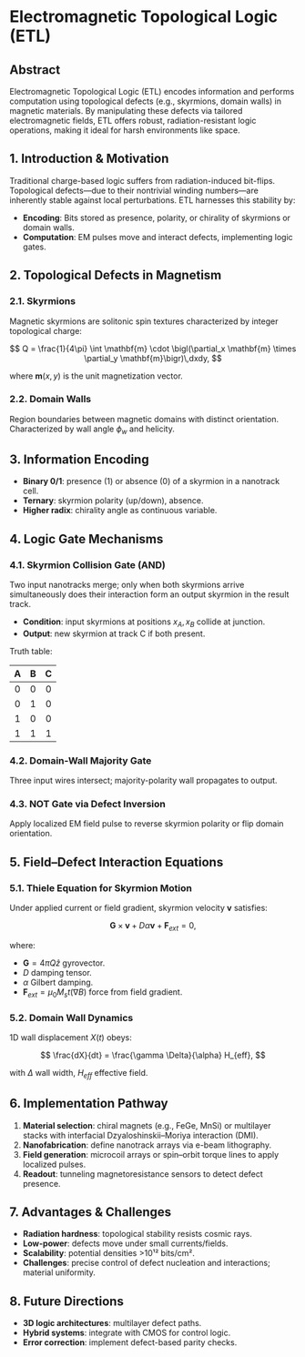 # Electromagnetic Topological Logic (ETL)

## Abstract

Electromagnetic Topological Logic (ETL) encodes information and performs computation using topological defects (e.g., skyrmions, domain walls) in magnetic materials. By manipulating these defects via tailored electromagnetic fields, ETL offers robust, radiation-resistant logic operations, making it ideal for harsh environments like space.

## 1. Introduction & Motivation

Traditional charge-based logic suffers from radiation-induced bit-flips. Topological defects—due to their nontrivial winding numbers—are inherently stable against local perturbations. ETL harnesses this stability by:

* **Encoding**: Bits stored as presence, polarity, or chirality of skyrmions or domain walls.
* **Computation**: EM pulses move and interact defects, implementing logic gates.

## 2. Topological Defects in Magnetism

### 2.1. Skyrmions

Magnetic skyrmions are solitonic spin textures characterized by integer topological charge:

$$
Q = \frac{1}{4\pi} \int \mathbf{m} \cdot \bigl(\partial_x \mathbf{m} \times \partial_y \mathbf{m}\bigr)\,dxdy,
$$

where $\mathbf{m}(x,y)$ is the unit magnetization vector.

### 2.2. Domain Walls

Region boundaries between magnetic domains with distinct orientation. Characterized by wall angle $\phi_w$ and helicity.

## 3. Information Encoding

* **Binary 0/1**: presence (1) or absence (0) of a skyrmion in a nanotrack cell.
* **Ternary**: skyrmion polarity (up/down), absence.
* **Higher radix**: chirality angle as continuous variable.

## 4. Logic Gate Mechanisms

### 4.1. Skyrmion Collision Gate (AND)

Two input nanotracks merge; only when both skyrmions arrive simultaneously does their interaction form an output skyrmion in the result track.

* **Condition**: input skyrmions at positions $x_A,x_B$ collide at junction.
* **Output**: new skyrmion at track C if both present.

Truth table:

|  A  |  B  |  C  |
| :-: | :-: | :-: |
|  0  |  0  |  0  |
|  0  |  1  |  0  |
|  1  |  0  |  0  |
|  1  |  1  |  1  |

### 4.2. Domain-Wall Majority Gate

Three input wires intersect; majority-polarity wall propagates to output.

### 4.3. NOT Gate via Defect Inversion

Apply localized EM field pulse to reverse skyrmion polarity or flip domain orientation.

## 5. Field–Defect Interaction Equations

### 5.1. Thiele Equation for Skyrmion Motion

Under applied current or field gradient, skyrmion velocity $\mathbf{v}$ satisfies:

$$
\mathbf{G} \times \mathbf{v} + D \alpha \mathbf{v} + \mathbf{F}_{ext} = 0,
$$

where:

* $\mathbf{G} = 4\pi Q\hat{z}$ gyrovector.
* $D$ damping tensor.
* $\alpha$ Gilbert damping.
* $\mathbf{F}_{ext} = \mu_0 M_s t (\nabla B)$ force from field gradient.

### 5.2. Domain Wall Dynamics

1D wall displacement $X(t)$ obeys:

$$
\frac{dX}{dt} = \frac{\gamma \Delta}{\alpha} H_{eff},
$$

with $\Delta$ wall width, $H_{eff}$ effective field.

## 6. Implementation Pathway

1. **Material selection**: chiral magnets (e.g., FeGe, MnSi) or multilayer stacks with interfacial Dzyaloshinskii–Moriya interaction (DMI).
2. **Nanofabrication**: define nanotrack arrays via e-beam lithography.
3. **Field generation**: microcoil arrays or spin–orbit torque lines to apply localized pulses.
4. **Readout**: tunneling magnetoresistance sensors to detect defect presence.

## 7. Advantages & Challenges

* **Radiation hardness**: topological stability resists cosmic rays.
* **Low-power**: defects move under small currents/fields.
* **Scalability**: potential densities >10¹² bits/cm².
* **Challenges**: precise control of defect nucleation and interactions; material uniformity.

## 8. Future Directions

* **3D logic architectures**: multilayer defect paths.
* **Hybrid systems**: integrate with CMOS for control logic.
* **Error correction**: implement defect-based parity checks.

